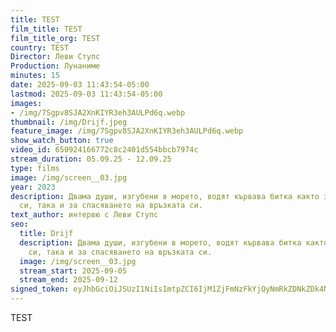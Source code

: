 ```yaml
---
title: TEST
film_title: TEST
film_title_org: TEST
country: TEST
Director: Леви Ступс
Production: Лунаниме
minutes: 15
date: 2025-09-03 11:43:54-05:00
lastmod: 2025-09-03 11:43:54-05:00
images:
- /img/7Sgpv8SJA2XnKIYR3eh3AULPd6q.webp
thumbnail: /img/Drijf.jpeg
feature_image: /img/7Sgpv8SJA2XnKIYR3eh3AULPd6q.webp
show_watch_button: true
video_id: 650924166772c8c2401d554bbcb7974c
stream_duration: 05.09.25 - 12.09.25
type: films
image: /img/screen__03.jpg
year: 2023
description: Двама души, изгубени в морето, водят кървава битка както за оцеляването
  си, така и за спасяването на връзката си.
text_author: интервю с Леви Ступс
seo:
  title: Drijf
  description: Двама души, изгубени в морето, водят кървава битка както за оцеляването
    си, така и за спасяването на връзката си.
  image: /img/screen__03.jpg
  stream_start: 2025-09-05
  stream_end: 2025-09-12
signed_token: eyJhbGciOiJSUzI1NiIsImtpZCI6IjM1ZjFmNzFkYjQyNmRkZDNkZDk4NGZjMzdlZTllOGJmIn0.eyJzdWIiOiI2NTA5MjQxNjY3NzJjOGMyNDAxZDU1NGJiY2I3OTc0YyIsImtpZCI6IjM1ZjFmNzFkYjQyNmRkZDNkZDk4NGZjMzdlZTllOGJmIiwiZXhwIjoiMTc1NzU5ODQ2OSIsIm5iZiI6IjE3NTc1MDg0NzAiLCJhY2Nlc3NSdWxlcyI6W3siYWN0aW9uIjoiYWxsb3ciLCJ0eXBlIjoiaXAuZ2VvaXAuY291bnRyeSIsImNvdW50cnkiOlsiQkciXX0seyJhY3Rpb24iOiJibG9jayIsInR5cGUiOiJhbnkifV19.gKRYJ7QalobpMT2aHzx8fleHBOwUJ0B9Asz3n3z7ybinpKBHBChjfiXz9cdI8xLCAvXpL-Vh1XCYUnSAZ0a_1N7kOHhJ5MK5yUpGps0DjLywdF2LV7PYA3FS1vI7c2QMXyzLCQWh9TN9DrhS4i7VUhkyEB-SE6qe_VXCpcn9fxHUQe-pgEc0AMuFI-UkJVHyWCJ6EzyDlA7WOXPsuCfHaNYhRmm5kpA7HLtK9NllhITFWlanCGgBp04pdxlmLJDZ_34jhu-PAzy_C-9TmmJlup6Mr8t2dDFWnUsc5fjVzgSp17pz30FhN9YXwLBKhnT4gDAAwdIZv3qNtyhJsJZAgg
---
```

TEST